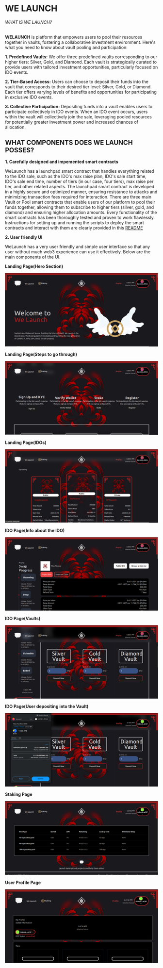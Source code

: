 # WE LAUNCH

###### WHAT IS WE LAUNCH?

**WELAUNCH** is platform that empowers users to pool their resources together in vaults, fostering a collaborative investment environment. Here's what you need to know about vault pooling and participation:

**1. Predefined Vaults:** We offer three predefined vaults corresponding to our higher tiers: Silver, Gold, and Diamond. Each vault is strategically curated to provide users with tailored investment opportunities, particularly focused on IDO events.

**2. Tier-Based Access:** Users can choose to deposit their funds into the vault that corresponds to their desired tier level: Silver, Gold, or Diamond. Each tier offers varying levels of benefits and opportunities for participating in exclusive IDO events.

**3. Collective Participation:** Depositing funds into a vault enables users to participate collectively in IDO events. When an IDO event occurs, users within the vault will collectively join the sale, leveraging pooled resources for potentially greater investment power and increased chances of allocation.

## WHAT COMPONENTS DOES WE LAUNCH POSSES?

**1. Carefully designed and impemented smart contracts**

WeLaunch has a launchpad smart contract that handles everything related to the IDO sale, such as the IDO's max raise plan, IDO's sale start time, IDO's sale end time, number of tiers (in our case, four tiers), max raise per tier, and other related aspects. The launchpad smart contract is developed in a highly secure and optimized manner, ensuring resistance to attacks and minimizing transaction fees required for interaction. There are three main Vault or Pool smart contracts that enable users of our platform to pool their funds together, allowing them to subscribe to higher tiers (silver, gold, and diamond) and ensuring higher allocation amounts. Every functionality of the smart contracts has been thoroughly tested and proven to work flawlessly. Instructions for setting up and running the scripts to deploy the smart contracts and interact with them are clearly provided in this [README](https://github.com/wendecoder/web3scalingHackathon/blob/main/smartContacts/README.md) 

**2. User friendly UI**

WeLaunch has a very user friendly and simple user interface so that any user without much web3 experience can use it effectively. Below are the main components of the UI.

**Landing Page(Hero Section)**

![LandingPage](LandingPage.png)

**Landing Page(Steps to go through)**

![StepsToGoThrough](Steps.png)

**Landing Page(IDOs)**

![IDOs](IDOs.png)

**IDO Page(Info about the IDO)**

![IDOInfo](IDOInformation.png)

**IDO Page(Vaults)**

![Vaults](VaultPage.png)

**IDO Page(User depositing into the Vault)**

![UserDepositing](UserDepositingIntoTheVault.png)

**Staking Page**

![StakingPage](stakingPage.png)

**User Profile Page**

![ProfilePage](profilePage.png)
